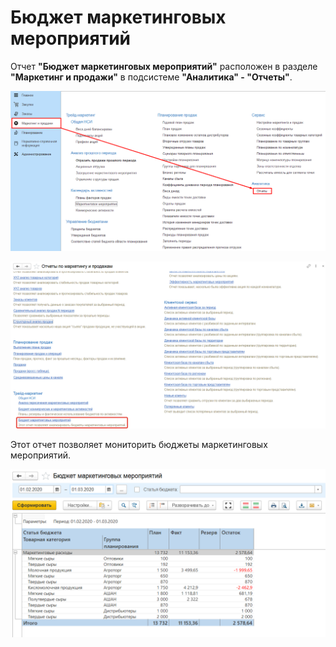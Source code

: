 # Бюджет маркетинговых мероприятий

Отчет **"Бюджет маркетинговых мероприятий"** расположен в разделе **"Маркетинг и продажи"** в подсистеме **"Аналитика" - "Отчеты"**.

[![1][1]][1]

[![2][2]][2]

Этот отчет позволяет мониторить бюджеты маркетинговых мероприятий.

[![3][3]][3]

[1]: BudgetMarketingEvents.assets/1.png
[2]: BudgetMarketingEvents.assets/2.png
[3]: BudgetMarketingEvents.assets/3.png
